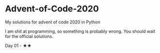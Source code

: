 # Advent-of-Code-2020
My solutions for advent of code 2020 in Python

I am shit at programming, so something is probably wrong. You should wait for the official solutions.

Day 01 - ★★

